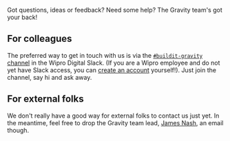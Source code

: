 Got questions, ideas or feedback? Need some help? The Gravity team's got your back!

## For colleagues
The preferred way to get in touch with us is via the [`#buildit-gravity` channel](https://wiprodigital.slack.com/messages/C5E0XDQ83) in the Wipro Digital Slack. (If you are a Wipro employee and do not yet have Slack access, you can [create an account](https://wiprodigital.slack.com/signup) yourself!). Just join the channel, say hi and ask away.

## For external folks
We don't really have a good way for external folks to contact us just yet. In the meantime, feel free to drop the Gravity team lead, [James Nash](mailto:james.nash@wipro.com), an email though.
